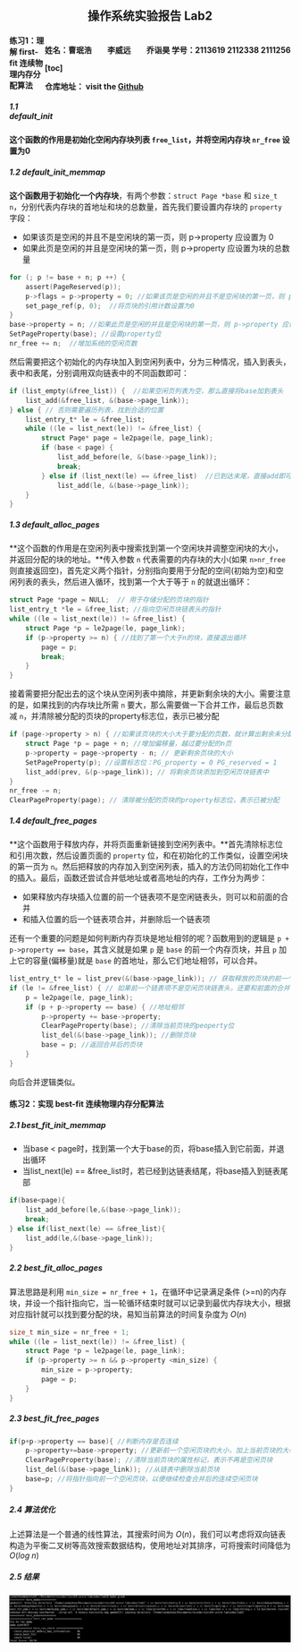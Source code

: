 <h2 style="text-align:center">操作系统实验报告  Lab2
<h4 style="float:right">  姓名：曹珉浩&emsp;&emsp;李威远&emsp;&emsp;乔诣昊   
  学号：2113619  2112338  2111256

[toc]

**仓库地址：** visit the [Github](https://github.com/MrGuaB1/Operating-System)

#### 练习1：理解 first-fit 连续物理内存分配算法

##### 1.1 default_init

**这个函数的作用是初始化空闲内存块列表 `free_list`，并将空闲内存块 `nr_free` 设置为0**

##### 1.2 default_init_memmap

**这个函数用于初始化一个内存块**，有两个参数：`struct Page *base` 和 `size_t n`，分别代表内存块的首地址和块的总数量，首先我们要设置内存块的 `property` 字段：

- 如果该页是空闲的并且不是空闲块的第一页，则 p->property 应设置为 0
- 如果此页是空闲的并且是空闲块的第一页，则 p->property 应设置为块的总数量

```c
for (; p != base + n; p ++) {
	assert(PageReserved(p)); 
    p->flags = p->property = 0; //如果该页是空闲的并且不是空闲块的第一页，则 p->property 应设置为 0
    set_page_ref(p, 0);  //将页块的引用计数设置为0
}
base->property = n; //如果此页是空闲的并且是空闲块的第一页，则 p->property 应设置为块的总数量
SetPageProperty(base); //设置property位
nr_free += n;  //增加系统的空闲页数
```

然后需要把这个初始化的内存块加入到空闲列表中，分为三种情况，插入到表头，表中和表尾，分别调用双向链表中的不同函数即可：

```c
if (list_empty(&free_list)) {  //如果空闲页列表为空，那么直接将base加到表头
	list_add(&free_list, &(base->page_link));
} else { // 否则需要遍历列表，找到合适的位置
	list_entry_t* le = &free_list;
    while ((le = list_next(le)) != &free_list) {
		struct Page* page = le2page(le, page_link);
        if (base < page) {
			list_add_before(le, &(base->page_link));
            break;
        } else if (list_next(le) == &free_list)  //已到达末尾，直接add即可
			list_add(le, &(base->page_link));
    }
}
```

##### 1.3 default_alloc_pages

**这个函数的作用是在空闲列表中搜索找到第一个空闲块并调整空闲块的大小，并返回分配的块的地址。**传入参数 `n` 代表需要的内存块的大小(如果 `n>nr_free` 则直接返回空)，首先定义两个指针，分别指向要用于分配的空间(初始为空)和空闲列表的表头，然后进入循环，找到第一个大于等于 `n` 的就退出循环：

```c
struct Page *page = NULL;  // 用于存储分配的页块的指针
list_entry_t *le = &free_list; //指向空闲页块链表头的指针
while ((le = list_next(le)) != &free_list) {
	struct Page *p = le2page(le, page_link);
    if (p->property >= n) { //找到了第一个大于n的块，直接退出循环
		page = p;
        break;
	}
}
```

接着需要把分配出去的这个块从空闲列表中摘除，并更新剩余块的大小。需要注意的是，如果找到的内存块比所需 `n` 要大，那么需要做一下合并工作，最后总页数减 `n`，并清除被分配的页块的property标志位，表示已被分配

```c
if (page->property > n) { //如果该页块的大小大于要分配的页数，就计算出剩余未分配的页块的地址
	struct Page *p = page + n; //增加偏移量，越过要分配的n页
	p->property = page->property - n; // 更新剩余页块的大小
	SetPageProperty(p); //设置标志位：PG_property = 0 PG_reserved = 1
	list_add(prev, &(p->page_link)); // 将剩余页块添加到空闲页块链表中
}
nr_free -= n;
ClearPageProperty(page); // 清除被分配的页块的property标志位，表示已被分配
```

##### 1.4 default_free_pages

**这个函数用于释放内存，并将页面重新链接到空闲列表中。**首先清除标志位和引用次数，然后设置页面的 `property` 位，和在初始化的工作类似，设置空闲块的第一页为 `n`。然后把释放的内存加入到空闲列表，插入的方法仍同初始化工作中的插入。最后，函数还尝试合并低地址或者高地址的内存，工作分为两步：

- 如果释放内存块插入位置的前一个链表项不是空闲链表头，则可以和前面的合并
- 和插入位置的后一个链表项合并，并删除后一个链表项

还有一个重要的问题是如何判断内存页块是地址相邻的呢？函数用到的逻辑是 `p + p->property == base`，其含义就是如果 `p` 是 `base` 的前一个内存页块，并且 `p` 加上它的容量(偏移量)就是 `base` 的首地址，那么它们地址相邻，可以合并。

```c
list_entry_t* le = list_prev(&(base->page_link)); // 获取释放的页块的前一个链表项
if (le != &free_list) { // 如果前一个链表项不是空闲页块链表头，还要和前面的合并
	p = le2page(le, page_link);
	if (p + p->property == base) { //地址相邻
		p->property += base->property;
		ClearPageProperty(base); //清除当前页块的peoperty位
		list_del(&(base->page_link)); //删除页块
        base = p; //返回合并后的页块
	}
}
```

向后合并逻辑类似。

#### 练习2：实现 best-fit 连续物理内存分配算法

##### 2.1 best_fit_init_memmap

- 当base < page时，找到第一个大于base的页，将base插入到它前面，并退出循环
- 当list_next(le) == &free_list时，若已经到达链表结尾，将base插入到链表尾部

```c
if(base<page){
	list_add_before(le,&(base->page_link));
    break;
} else if(list_next(le) == &free_list){
	list_add(le,&(base->page_link));
}
```

##### 2.2 best_fit_alloc_pages

算法思路是利用 `min_size = nr_free + 1`，在循环中记录满足条件 (>=n)的内存块，并设一个指针指向它，当一轮循环结束时就可以记录到最优内存块大小，根据对应指针就可以找到要分配的块，易知当前算法的时间复杂度为 $O(n)$

```c
size_t min_size = nr_free + 1;
while ((le = list_next(le)) != &free_list) {
	struct Page *p = le2page(le, page_link);
    if (p->property >= n && p->property <min_size) {
		min_size = p->property;
		page = p;
    }
}
```

##### 2.3 best_fit_free_pages

```c
if(p+p->property == base){ //判断内存是否连续
	p->property+=base->property; //更新前一个空闲页块的大小，加上当前页块的大小
	ClearPageProperty(base); //清除当前页块的属性标记，表示不再是空闲页块
	list_del(&(base->page_link)); //从链表中删除当前页块
	base=p; //将指针指向前一个空闲页块，以便继续检查合并后的连续空闲页块
}
```

##### 2.4 算法优化

上述算法是一个普通的线性算法，其搜索时间为 $O(n)$，我们可以考虑将双向链表构造为平衡二叉树等高效搜索数据结构，使用地址对其排序，可将搜索时间降低为 $O(log\;n)$

##### 2.5 结果

![](./img/lab2-1.jpg)


